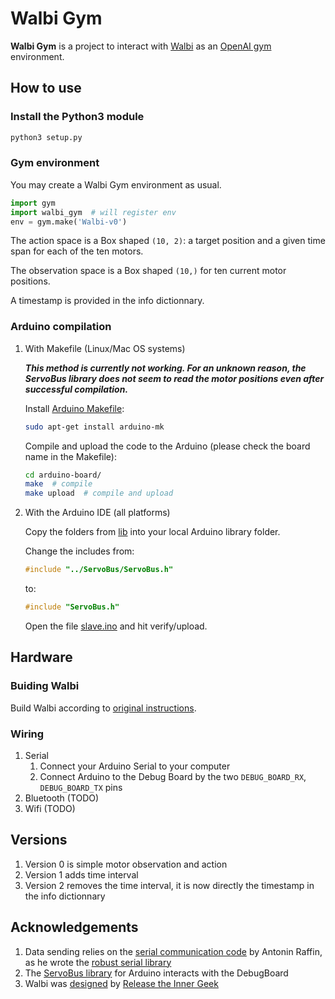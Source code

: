 # Walbi Gym

**Walbi Gym** is a project to interact with [Walbi](https://releasetheinnergeek.com/) as an [OpenAI gym](https://gym.openai.com/) environment.

## How to use

### Install the Python3 module

```bash
python3 setup.py
```

### Gym environment

You may create a Walbi Gym environment as usual.

```python
import gym
import walbi_gym  # will register env
env = gym.make('Walbi-v0')
```

The action space is a Box shaped `(10, 2)`: a target position and a given time span for each of the ten motors.

The observation space is a Box shaped `(10,)` for ten current motor positions.

A timestamp is provided in the info dictionnary.

### Arduino compilation

1. With Makefile (Linux/Mac OS systems)

    ***This method is currently not working. For an unknown reason, the ServoBus library does not seem to read the motor positions even after successful compilation.***

    Install [Arduino Makefile](https://github.com/sudar/Arduino-Makefile):

    ```bash
    sudo apt-get install arduino-mk
    ```

    Compile and upload the code to the Arduino (please check the board name in the Makefile):

    ```bash
    cd arduino-board/
    make  # compile
    make upload  # compile and upload
    ```

1. With the Arduino IDE (all platforms)

    Copy the folders from [lib](arduino-board/lib) into your local Arduino library folder.

    Change the includes from:

    ```c
    #include "../ServoBus/ServoBus.h"
    ```

    to:

    ```c
    #include "ServoBus.h"
    ```

    Open the file [slave.ino](arduino-board/slave/slave.ino) and hit verify/upload.

## Hardware

### Buiding Walbi

Build Walbi according to [original instructions](https://create.arduino.cc/projecthub/the-inner-geek/walbi-the-walking-biped-8feacd).

### Wiring

1. Serial
    1. Connect your Arduino Serial to your computer
    1. Connect Arduino to the Debug Board by the two `DEBUG_BOARD_RX`, `DEBUG_BOARD_TX` pins
1. Bluetooth (TODO)
1. Wifi (TODO)

## Versions

1. Version 0 is simple motor observation and action
1. Version 1 adds time interval
1. Version 2 removes the time interval, it is now directly the timestamp in the info dictionnary

## Acknowledgements

1. Data sending relies on the [serial communication code](https://github.com/araffin/arduino-robust-serial)
by Antonin Raffin, as he wrote the [robust serial library](https://medium.com/@araffin/simple-and-robust-computer-arduino-serial-communication-f91b95596788)
1. The [ServoBus library](https://github.com/slandis/ServoBus) for Arduino interacts with the DebugBoard
1. Walbi was [designed](https://create.arduino.cc/projecthub/the-inner-geek/walbi-the-walking-biped-8feacd)
by [Release the Inner Geek](https://releasetheinnergeek.com/)

